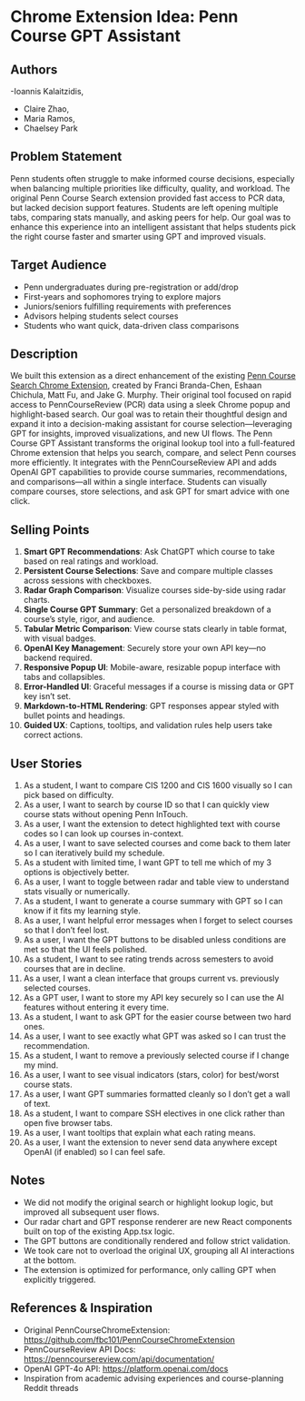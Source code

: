 # Chrome Extension Idea: Penn Course GPT Assistant

## Authors
-Ioannis Kalaitzidis, 
- Claire Zhao,
- Maria Ramos,
- Chaelsey Park

## Problem Statement
Penn students often struggle to make informed course decisions, especially when balancing multiple priorities like difficulty, quality, and workload. The original Penn Course Search extension provided fast access to PCR data, but lacked decision support features. Students are left opening multiple tabs, comparing stats manually, and asking peers for help. Our goal was to enhance this experience into an intelligent assistant that helps students pick the right course faster and smarter using GPT and improved visuals.

## Target Audience
- Penn undergraduates during pre-registration or add/drop
- First-years and sophomores trying to explore majors
- Juniors/seniors fulfilling requirements with preferences
- Advisors helping students select courses
- Students who want quick, data-driven class comparisons

## Description
We built this extension as a direct enhancement of the existing [Penn Course Search Chrome Extension](https://github.com/fbc101/PennCourseChromeExtension), created by Franci Branda-Chen, Eshaan Chichula, Matt Fu, and Jake G. Murphy. Their original tool focused on rapid access to PennCourseReview (PCR) data using a sleek Chrome popup and highlight-based search. Our goal was to retain their thoughtful design and expand it into a decision-making assistant for course selection—leveraging GPT for insights, improved visualizations, and new UI flows.
The Penn Course GPT Assistant transforms the original lookup tool into a full-featured Chrome extension that helps you search, compare, and select Penn courses more efficiently. It integrates with the PennCourseReview API and adds OpenAI GPT capabilities to provide course summaries, recommendations, and comparisons—all within a single interface. Students can visually compare courses, store selections, and ask GPT for smart advice with one click.

## Selling Points
1. **Smart GPT Recommendations**: Ask ChatGPT which course to take based on real ratings and workload.
2. **Persistent Course Selections**: Save and compare multiple classes across sessions with checkboxes.
3. **Radar Graph Comparison**: Visualize courses side-by-side using radar charts.
4. **Single Course GPT Summary**: Get a personalized breakdown of a course’s style, rigor, and audience.
5. **Tabular Metric Comparison**: View course stats clearly in table format, with visual badges.
6. **OpenAI Key Management**: Securely store your own API key—no backend required.
7. **Responsive Popup UI**: Mobile-aware, resizable popup interface with tabs and collapsibles.
8. **Error-Handled UI**: Graceful messages if a course is missing data or GPT key isn’t set.
9. **Markdown-to-HTML Rendering**: GPT responses appear styled with bullet points and headings.
10. **Guided UX**: Captions, tooltips, and validation rules help users take correct actions.

## User Stories
1. As a student, I want to compare CIS 1200 and CIS 1600 visually so I can pick based on difficulty.
2. As a user, I want to search by course ID so that I can quickly view course stats without opening Penn InTouch.
3. As a user, I want the extension to detect highlighted text with course codes so I can look up courses in-context.
4. As a user, I want to save selected courses and come back to them later so I can iteratively build my schedule.
5. As a student with limited time, I want GPT to tell me which of my 3 options is objectively better.
6. As a user, I want to toggle between radar and table view to understand stats visually or numerically.
7. As a student, I want to generate a course summary with GPT so I can know if it fits my learning style.
8. As a user, I want helpful error messages when I forget to select courses so that I don’t feel lost.
9. As a user, I want the GPT buttons to be disabled unless conditions are met so that the UI feels polished.
10. As a student, I want to see rating trends across semesters to avoid courses that are in decline.
11. As a user, I want a clean interface that groups current vs. previously selected courses.
12. As a GPT user, I want to store my API key securely so I can use the AI features without entering it every time.
13. As a student, I want to ask GPT for the easier course between two hard ones.
14. As a user, I want to see exactly what GPT was asked so I can trust the recommendation.
15. As a student, I want to remove a previously selected course if I change my mind.
16. As a user, I want to see visual indicators (stars, color) for best/worst course stats.
17. As a user, I want GPT summaries formatted cleanly so I don’t get a wall of text.
18. As a student, I want to compare SSH electives in one click rather than open five browser tabs.
19. As a user, I want tooltips that explain what each rating means.
20. As a user, I want the extension to never send data anywhere except OpenAI (if enabled) so I can feel safe.

## Notes
- We did not modify the original search or highlight lookup logic, but improved all subsequent user flows.
- Our radar chart and GPT response renderer are new React components built on top of the existing App.tsx logic.
- The GPT buttons are conditionally rendered and follow strict validation.
- We took care not to overload the original UX, grouping all AI interactions at the bottom.
- The extension is optimized for performance, only calling GPT when explicitly triggered.

## References & Inspiration
- Original PennCourseChromeExtension: https://github.com/fbc101/PennCourseChromeExtension
- PennCourseReview API Docs: https://penncoursereview.com/api/documentation/
- OpenAI GPT-4o API: https://platform.openai.com/docs
- Inspiration from academic advising experiences and course-planning Reddit threads
